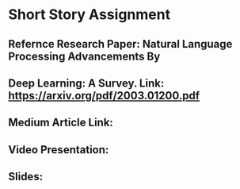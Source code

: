 # Short Story Assignment
## Refernce Research Paper: Natural Language Processing Advancements By
## Deep Learning: A Survey. Link: https://arxiv.org/pdf/2003.01200.pdf
## Medium Article Link:
## Video Presentation:
## Slides: 
